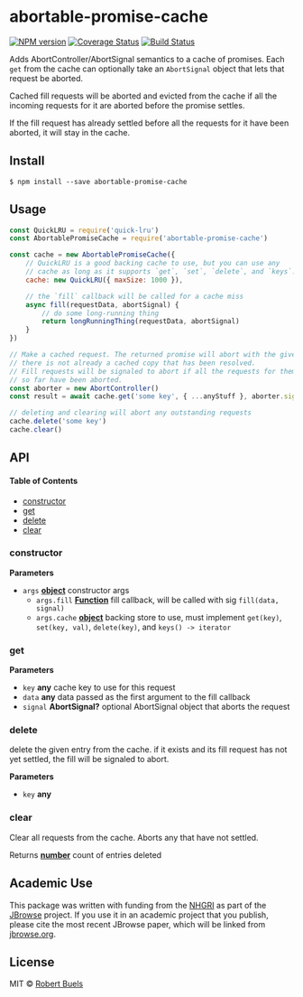 # abortable-promise-cache

[![NPM version](https://img.shields.io/npm/v/abortable-promise-cache.svg?style=flat-square)](https://npmjs.org/package/abortable-promise-cache)
[![Coverage Status](https://img.shields.io/codecov/c/github/rbuels/abortable-promise-cache/master.svg?style=flat-square)](https://codecov.io/gh/rbuels/abortable-promise-cache/branch/master)
[![Build Status](https://travis-ci.com/rbuels/abortable-promise-cache.svg?branch=master)](https://travis-ci.com/rbuels/abortable-promise-cache)

Adds AbortController/AbortSignal semantics to a cache of promises. Each `get` from the cache can optionally take an `AbortSignal` object that lets that request be aborted.

Cached fill requests will be aborted and evicted from the cache if all the incoming requests for it
are aborted before the promise settles.

If the fill request has already settled before all the requests for it have been aborted, it will stay
in the cache.

## Install

    $ npm install --save abortable-promise-cache

## Usage

```js
const QuickLRU = require('quick-lru')
const AbortablePromiseCache = require('abortable-promise-cache')

const cache = new AbortablePromiseCache({
    // QuickLRU is a good backing cache to use, but you can use any
    // cache as long as it supports `get`, `set`, `delete`, and `keys`.
    cache: new QuickLRU({ maxSize: 1000 }),

    // the `fill` callback will be called for a cache miss
    async fill(requestData, abortSignal) {
        // do some long-running thing
        return longRunningThing(requestData, abortSignal)
    }
})

// Make a cached request. The returned promise will abort with the given abort signal if
// there is not already a cached copy that has been resolved.
// Fill requests will be signaled to abort if all the requests for them
// so far have been aborted.
const aborter = new AbortController()
const result = await cache.get('some key', { ...anyStuff }, aborter.signal)

// deleting and clearing will abort any outstanding requests
cache.delete('some key')
cache.clear()
```

## API

<!-- Generated by documentation.js. Update this documentation by updating the source code. -->

#### Table of Contents

-   [constructor](#constructor)
-   [get](#get)
-   [delete](#delete)
-   [clear](#clear)

### constructor

**Parameters**

-   `args` **[object](https://developer.mozilla.org/docs/Web/JavaScript/Reference/Global_Objects/Object)** constructor args
    -   `args.fill` **[Function](https://developer.mozilla.org/docs/Web/JavaScript/Reference/Statements/function)** fill callback, will be called with sig `fill(data, signal)`
    -   `args.cache` **[object](https://developer.mozilla.org/docs/Web/JavaScript/Reference/Global_Objects/Object)** backing store to use, must implement `get(key)`, `set(key, val)`,
          `delete(key)`, and `keys() -> iterator`

### get

**Parameters**

-   `key` **any** cache key to use for this request
-   `data` **any** data passed as the first argument to the fill callback
-   `signal` **AbortSignal?** optional AbortSignal object that aborts the request

### delete

delete the given entry from the cache. if it exists and its fill request has
not yet settled, the fill will be signaled to abort.

**Parameters**

-   `key` **any** 

### clear

Clear all requests from the cache. Aborts any that have not settled.

Returns **[number](https://developer.mozilla.org/docs/Web/JavaScript/Reference/Global_Objects/Number)** count of entries deleted

## Academic Use

This package was written with funding from the [NHGRI](http://genome.gov) as part of the [JBrowse](http://jbrowse.org) project. If you use it in an academic project that you publish, please cite the most recent JBrowse paper, which will be linked from [jbrowse.org](http://jbrowse.org).

## License

MIT © [Robert Buels](https://github.com/rbuels)

